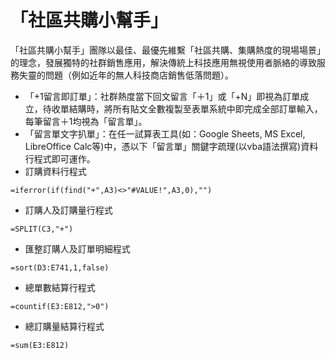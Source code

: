 # 「社區共購小幫手」

「社區共購小幫手」團隊以最佳、最優先維繫「社區共購、集購熱度的現場場景」的理念，發展獨特的社群銷售應用，解決傳統上科技應用無視使用者脈絡的導致服務失靈的問題（例如近年的無人科技商店銷售低落問題）。

* 「+1留言即訂單」：社群熱度當下回文留言「＋1」或「+N」即視為訂單成立，待收單結購時，將所有貼文全數複製至表單系統中即完成全部訂單輸入，每筆留言＋1均視為「留言單」。
* 「留言單文字扒單」：在任一試算表工具(如：Google Sheets, MS Excel, LibreOffice Calc等)中，憑以下「留言單」關鍵字疏理(以vba語法撰寫)資料行程式即可運作。
* 訂購資料行程式

```
=iferror(if(find("+",A3)<>"#VALUE!",A3,0),"")
```

* 訂購人及訂購量行程式

```
=SPLIT(C3,"+")
```

* 匯整訂購人及訂單明細程式

```
=sort(D3:E741,1,false)
```

* 總單數結算行程式

```
=countif(E3:E812,">0")
```

* 總訂購量結算行程式

```
=sum(E3:E812)
```

